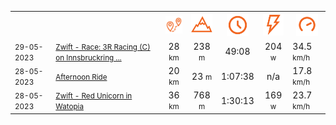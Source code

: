 <table>
    <tr>
        <th></th>
        <th></th>
        <th align="center"><img src="https://raw.githubusercontent.com/robiningelbrecht/strava-activities/master/public/distance.svg" width="35" alt="distance" title="distance"/></th>
        <th align="center"><img src="https://raw.githubusercontent.com/robiningelbrecht/strava-activities/master/public/elevation.svg" width="35" alt="elevation" title="elevation"/></th>
        <th align="center"><img src="https://raw.githubusercontent.com/robiningelbrecht/strava-activities/master/public/time.svg" width="35" alt="time" title="time"/></th>
        <th align="center"><img src="https://raw.githubusercontent.com/robiningelbrecht/strava-activities/master/public/average-watt.svg" width="35" alt="average watts" title="average watts"/></th>
        <th align="center"><img src="https://raw.githubusercontent.com/robiningelbrecht/strava-activities/master/public/average-speed.svg" width="35" alt="average speed" title="average speed"/></th>
    </tr>
            <tr>
            <td><small>29-05-2023</small></td>
            <td><small><a href="https://www.strava.com/activities/9162422046">Zwift - Race: 3R Racing (C) on Innsbruckring ...</a></small></td>
            <td align="center">28 <small>km</small></td>
            <td align="center">238 <small>m</small></td>
            <td align="center">49:08</td>
            <td align="center">204 <small>w</small></td>
            <td>34.5 <small>km/h</small></td>
        </tr>
            <tr>
            <td><small>28-05-2023</small></td>
            <td><small><a href="https://www.strava.com/activities/9157342987">Afternoon Ride</a></small></td>
            <td align="center">20 <small>km</small></td>
            <td align="center">23 <small>m</small></td>
            <td align="center">1:07:38</td>
            <td align="center">n/a</td>
            <td>17.8 <small>km/h</small></td>
        </tr>
            <tr>
            <td><small>28-05-2023</small></td>
            <td><small><a href="https://www.strava.com/activities/9155976770">Zwift - Red Unicorn in Watopia</a></small></td>
            <td align="center">36 <small>km</small></td>
            <td align="center">768 <small>m</small></td>
            <td align="center">1:30:13</td>
            <td align="center">169 <small>w</small></td>
            <td>23.7 <small>km/h</small></td>
        </tr>
    </table>
